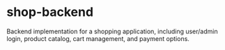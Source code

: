 # shop-backend
Backend implementation for a shopping application, including user/admin login, product catalog, cart management, and payment options.
